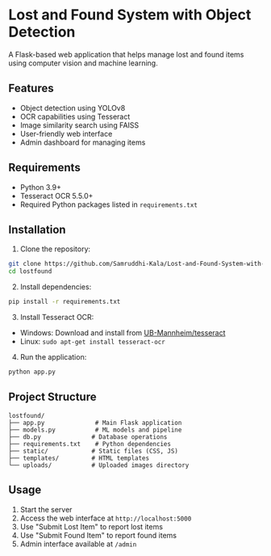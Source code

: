 # Lost and Found System with Object Detection

A Flask-based web application that helps manage lost and found items using computer vision and machine learning.

## Features

- Object detection using YOLOv8
- OCR capabilities using Tesseract
- Image similarity search using FAISS
- User-friendly web interface
- Admin dashboard for managing items

## Requirements

- Python 3.9+
- Tesseract OCR 5.5.0+
- Required Python packages listed in `requirements.txt`

## Installation

1. Clone the repository:
```bash
git clone https://github.com/Samruddhi-Kala/Lost-and-Found-System-with-Object-Detection.git
cd lostfound
```

2. Install dependencies:
```bash
pip install -r requirements.txt
```

3. Install Tesseract OCR:
- Windows: Download and install from [UB-Mannheim/tesseract](https://github.com/UB-Mannheim/tesseract/wiki)
- Linux: `sudo apt-get install tesseract-ocr`

4. Run the application:
```bash
python app.py
```

## Project Structure

```
lostfound/
├── app.py              # Main Flask application
├── models.py           # ML models and pipeline
├── db.py              # Database operations
├── requirements.txt    # Python dependencies
├── static/            # Static files (CSS, JS)
├── templates/         # HTML templates
└── uploads/           # Uploaded images directory
```

## Usage

1. Start the server
2. Access the web interface at `http://localhost:5000`
3. Use "Submit Lost Item" to report lost items
4. Use "Submit Found Item" to report found items
5. Admin interface available at `/admin`

